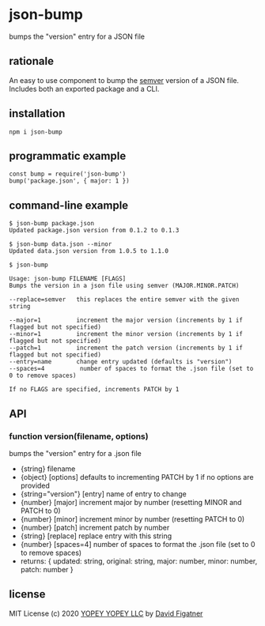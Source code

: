 # json-bump
bumps the "version" entry for a JSON file

## rationale

An easy to use component to bump the [semver](http://semver.org/) version of a JSON file. Includes both an exported package and a CLI.

## installation

    npm i json-bump

## programmatic example

    const bump = require('json-bump')
    bump('package.json', { major: 1 })

## command-line example

    $ json-bump package.json
    Updated package.json version from 0.1.2 to 0.1.3

    $ json-bump data.json --minor
    Updated data.json version from 1.0.5 to 1.1.0

    $ json-bump

    Usage: json-bump FILENAME [FLAGS]
    Bumps the version in a json file using semver (MAJOR.MINOR.PATCH)

    --replace=semver   this replaces the entire semver with the given string

    --major=1          increment the major version (increments by 1 if flagged but not specified)
    --minor=1          increment the minor version (increments by 1 if flagged but not specified)
    --patch=1          increment the patch version (increments by 1 if flagged but not specified)
    --entry=name       change entry updated (defaults is "version")
    --spaces=4          number of spaces to format the .json file (set to 0 to remove spaces)

    If no FLAGS are specified, increments PATCH by 1

## API

### function version(filename, options)
bumps the "version" entry for a .json file
- {string} filename
- {object} [options] defaults to incrementing PATCH by 1 if no options are provided
- {string="version"} [entry] name of entry to change
- {number} [major] increment major by number (resetting MINOR and PATCH to 0)
- {number} [minor] increment minor by number (resetting PATCH to 0)
- {number} [patch] increment patch by number
- {string} [replace] replace entry with this string
- {number} [spaces=4] number of spaces to format the .json file (set to 0 to remove spaces)
- returns: { updated: string, original: string, major: number, minor: number, patch: number }

## license
MIT License
(c) 2020 [YOPEY YOPEY LLC](https://yopeyopey.com/) by [David Figatner](https://twitter.com/yopey_yopey/)